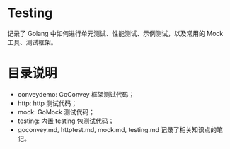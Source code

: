 # Testing

记录了 Golang 中如何进行单元测试、性能测试、示例测试，以及常用的 Mock 工具、测试框架。

# 目录说明
- conveydemo: GoConvey 框架测试代码；
- http: http 测试代码；
- mock: GoMock 测试代码；
- testing: 内置 testing 包测试代码；
- goconvey.md, httptest.md, mock.md, testing.md 记录了相关知识点的笔记。